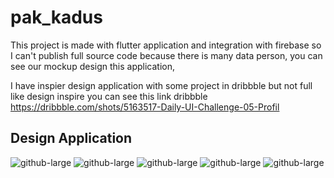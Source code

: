 # pak_kadus


This project is made with flutter application and integration with firebase so I can't publish full source code because there is many data person, you can see our mockup design this application,

I have inspier design application with some project in dribbble but not full like design inspire you can see this link dribbble https://dribbble.com/shots/5163517-Daily-UI-Challenge-05-Profil

## Design Application
![github-large](https://1.bp.blogspot.com/-tGfWIVgRGe8/XtfgYsLC-AI/AAAAAAAACRE/pucCNN6MW4MxA-upNaKdOHAg0m2pkfewACK4BGAsYHg/s853/Screen%2BShot%2B2020-06-04%2Bat%2B01.13.38.png)
![github-large](https://1.bp.blogspot.com/-Vf0uyBGGhnQ/XtfgSYabThI/AAAAAAAACQ4/dLrBj4P5iZ4ZXPGANR8mHjU1YtBNGrnJwCK4BGAsYHg/s853/Screen%2BShot%2B2020-06-01%2Bat%2B01.37.52.png)
![github-large](https://1.bp.blogspot.com/-Ze4ksjlWlHE/XtfgelSyWkI/AAAAAAAACRQ/D0ngfLvR_00EfyngdfTW3fGOJZg0wQK7wCK4BGAsYHg/s853/Screen%2BShot%2B2020-06-04%2Bat%2B01.13.57.png)
![github-large](https://1.bp.blogspot.com/-s02MLbwSUC4/XtfgpT1BmUI/AAAAAAAACRo/swKERetbrfoFpsCFp1vddKnm07HFocaagCK4BGAsYHg/s897/Screen%2BShot%2B2020-06-04%2Bat%2B01.35.11.png)
![github-large](https://1.bp.blogspot.com/-1e2bJ9UY2N4/XtfgkQ3WvMI/AAAAAAAACRc/bx4k0oCzbwA7u3B0cq6MHdYeu7-rKOT6ACK4BGAsYHg/s897/Screen%2BShot%2B2020-06-04%2Bat%2B01.14.20.png)
